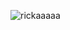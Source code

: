 ![rickaaaaa](https://github.com/GiihGabi/rickandmorty/assets/101181715/9686dc9e-3819-4695-98c6-d98ef896fd5e)
